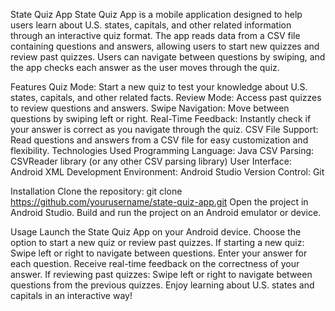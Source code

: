 State Quiz App
State Quiz App is a mobile application designed to help users learn about U.S. states, capitals, and other related information through an interactive quiz format. The app reads data from a CSV file containing questions and answers, allowing users to start new quizzes and review past quizzes. Users can navigate between questions by swiping, and the app checks each answer as the user moves through the quiz.

Features
Quiz Mode: Start a new quiz to test your knowledge about U.S. states, capitals, and other related facts.
Review Mode: Access past quizzes to review questions and answers.
Swipe Navigation: Move between questions by swiping left or right.
Real-Time Feedback: Instantly check if your answer is correct as you navigate through the quiz.
CSV File Support: Read questions and answers from a CSV file for easy customization and flexibility.
Technologies Used
Programming Language: Java
CSV Parsing: CSVReader library (or any other CSV parsing library)
User Interface: Android XML
Development Environment: Android Studio
Version Control: Git


Installation
Clone the repository: git clone https://github.com/yourusername/state-quiz-app.git
Open the project in Android Studio.
Build and run the project on an Android emulator or device.

Usage
  Launch the State Quiz App on your Android device.
  Choose the option to start a new quiz or review past quizzes.
  If starting a new quiz:
  Swipe left or right to navigate between questions.
  Enter your answer for each question.
  Receive real-time feedback on the correctness of your answer.
  If reviewing past quizzes:
      Swipe left or right to navigate between questions from the previous quizzes.
      Enjoy learning about U.S. states and capitals in an interactive way!

